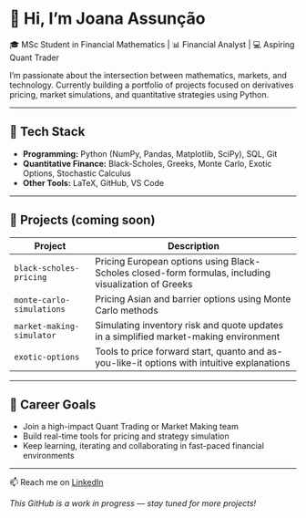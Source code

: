 
# 👋 Hi, I’m Joana Assunção

🎓 MSc Student in Financial Mathematics | 📊 Financial Analyst | 💻 Aspiring Quant Trader

I’m passionate about the intersection between mathematics, markets, and technology. Currently building a portfolio of projects focused on derivatives pricing, market simulations, and quantitative strategies using Python.

---

## 🔧 Tech Stack
- **Programming:** Python (NumPy, Pandas, Matplotlib, SciPy), SQL, Git
- **Quantitative Finance:** Black-Scholes, Greeks, Monte Carlo, Exotic Options, Stochastic Calculus
- **Other Tools:** LaTeX, GitHub, VS Code

---

## 📂 Projects (coming soon)
| Project | Description |
|--------|-------------|
| `black-scholes-pricing` | Pricing European options using Black-Scholes closed-form formulas, including visualization of Greeks |
| `monte-carlo-simulations` | Pricing Asian and barrier options using Monte Carlo methods |
| `market-making-simulator` | Simulating inventory risk and quote updates in a simplified market-making environment |
| `exotic-options` | Tools to price forward start, quanto and as-you-like-it options with intuitive explanations |

---

## 🧭 Career Goals
- Join a high-impact Quant Trading or Market Making team
- Build real-time tools for pricing and strategy simulation
- Keep learning, iterating and collaborating in fast-paced financial environments

---

📫 Reach me on [LinkedIn](https://www.linkedin.com/in/joanaassuncao)

*This GitHub is a work in progress — stay tuned for more projects!*
